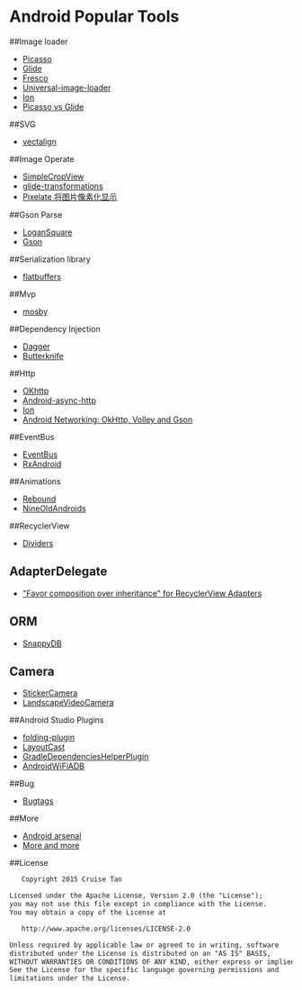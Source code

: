Android Popular Tools
========================

##Image loader

* [Picasso](https://github.com/square/picasso)
* [Glide](https://github.com/bumptech/glide)
* [Fresco](https://github.com/facebook/fresco)
* [Universal-image-loader](https://github.com/search?utf8=%E2%9C%93&q=universal-image-loader)
* [Ion](https://github.com/koush/ion)
* [Picasso vs Glide](http://inthecheesefactory.com/blog/get-to-know-glide-recommended-by-google/en)

##SVG
* [vectalign](https://github.com/bonnyfone/vectalign)

##Image Operate
* [SimpleCropView](https://github.com/IsseiAoki/SimpleCropView)
* [glide-transformations](https://github.com/wasabeef/glide-transformations)
* [Pixelate 将图片像素化显示](https://github.com/DanielMartinus/Pixelate)


##Gson Parse

* [LoganSquare](https://github.com/bluelinelabs/LoganSquare)
* [Gson](https://github.com/google/gson)


##Serialization library 
* [flatbuffers](https://github.com/google/flatbuffers)
 
##Mvp
* [mosby](https://github.com/sockeqwe/mosby)

##Dependency Injection
* [Dagger](https://github.com/square/Dagger)
* [Butterknife](https://github.com/JakeWharton/butterknife)
 
##Http

* [OKhttp](https://github.com/square/okhttp)
* [Android-async-http](https://github.com/loopj/android-async-http)
* [Ion](https://github.com/koush/ion)
* [Android Networking: OkHttp, Volley and Gson](https://medium.com/@sotti/android-networking-i-okhttp-volley-and-gson-72004efff196)
 
##EventBus

* [EventBus](https://github.com/greenrobot/EventBus)
* [RxAndroid](https://github.com/ReactiveX/RxAndroid)
 
##Animations
 
* [Rebound](https://github.com/facebook/rebound)
* [NineOldAndroids](https://github.com/JakeWharton/NineOldAndroids)

##RecyclerView
* [Dividers](https://github.com/Karumi/Dividers)

## AdapterDelegate
* ["Favor composition over inheritance" for RecyclerView Adapters](https://github.com/sockeqwe/AdapterDelegates)

## ORM
* [SnappyDB](https://github.com/nhachicha/SnappyDB)

## Camera
* [StickerCamera](https://github.com/Skykai521/StickerCamera)
* [LandscapeVideoCamera](https://github.com/JeroenMols/LandscapeVideoCamera)

##Android Studio Plugins
* [folding-plugin](https://github.com/dmytrodanylyk/folding-plugin)
* [LayoutCast](https://github.com/mmin18/LayoutCast)
* [GradleDependenciesHelperPlugin](https://github.com/ligi/GradleDependenciesHelperPlugin)
* [AndroidWiFiADB](https://github.com/pedrovgs/AndroidWiFiADB)

##Bug
* [Bugtags](https://github.com/bugtags/Bugtags-Android)

##More

* [Android arsenal](https://android-arsenal.com/)
* [More and more](http://blog.csdn.net/forlong401/article/details/26848951)

##License
```xml
   Copyright 2015 Cruise Tan

Licensed under the Apache License, Version 2.0 (the "License");
you may not use this file except in compliance with the License.
You may obtain a copy of the License at

   http://www.apache.org/licenses/LICENSE-2.0

Unless required by applicable law or agreed to in writing, software
distributed under the License is distributed on an "AS IS" BASIS,
WITHOUT WARRANTIES OR CONDITIONS OF ANY KIND, either express or implied.
See the License for the specific language governing permissions and
limitations under the License.
```
